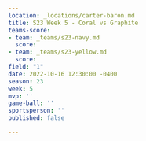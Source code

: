 ```yaml
---
location: _locations/carter-baron.md
title: S23 Week 5 - Coral vs Graphite
teams-score:
- team: _teams/s23-navy.md
  score: 
- team: _teams/s23-yellow.md
  score: 
field: "1"
date: 2022-10-16 12:30:00 -0400
season: 23
week: 5
mvp: ''
game-ball: ''
sportsperson: ''
published: false

---
```

